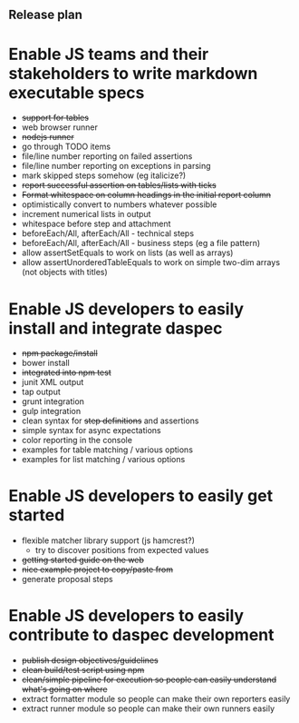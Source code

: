 Release plan
------------

# Enable JS teams and their stakeholders to write markdown executable specs

* ~~support for tables~~
* web browser runner
* ~~nodejs runner~~
* go through TODO items
* file/line number reporting on failed assertions
* file/line number reporting on exceptions in parsing
* mark skipped steps somehow (eg italicize?)
* ~~report successful assertion on tables/lists with ticks~~
* ~~Format whitespace on column headings in the initial report column~~
* optimistically convert to numbers whatever possible
* increment numerical lists in output
* whitespace before step and attachment
* beforeEach/All, afterEach/All - technical steps
* beforeEach/All, afterEach/All - business steps (eg a file pattern)
* allow assertSetEquals to work on lists (as well as arrays)
* allow assertUnorderedTableEquals to work on simple two-dim arrays (not objects with titles)

# Enable JS developers to easily install and integrate daspec

* ~~npm package/install~~
* bower install
* ~~integrated into npm test~~
* junit XML output
* tap output
* grunt integration
* gulp integration
* clean syntax for ~~step definitions~~ and assertions
* simple syntax for async expectations
* color reporting in the console
* examples for table matching / various options
* examples for list matching / various options

# Enable JS developers to easily get started

* flexible matcher library support (js hamcrest?)
  * try to discover positions from expected values
* ~~getting started guide on the web~~
* ~~nice example project to copy/paste from~~
* generate proposal steps

# Enable JS developers to easily contribute to daspec development

* ~~publish design objectives/guidelines~~ 
* ~~clean build/test script using npm~~
* ~~clean/simple pipeline for execution so people can easily understand what's going on where~~
* extract formatter module so people can make their own reporters easily
* extract runner module so people can make their own runners easily
